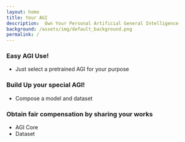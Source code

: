 ```yaml
---
layout: home
title: Your AGI
description:  Own Your Personal Artificial General Intelligence
background: /assets/img/default_background.png
permalink: /
---
```

### Easy AGI Use!
- Just select a pretrained AGI for your purpose

### Build Up your special AGI!
- Compose a model and dataset 

### Obtain fair compensation by sharing your works
- AGI Core 
- Dataset

